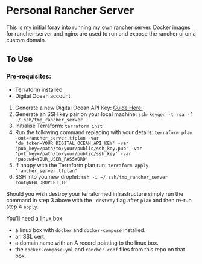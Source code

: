 # Personal Rancher Server

This is my initial foray into running my own rancher server. Docker images for rancher-server and nginx are used to run and expose the rancher ui on a custom domain.

## To Use

### Pre-requisites:

- Terraform installed
- Digital Ocean account

1. Generate a new Digital Ocean API Key: [Guide Here:](https://www.digitalocean.com/community/tutorials/how-to-use-the-digitalocean-api-v2#how-to-generate-a-personal-access-token)
2. Generate an SSH key pair on your local machine: `ssh-keygen -t rsa -f ~/.ssh/tmp_rancher_server`
3. Initialise Terraform: `terraform init`
3. Run the following command replacing with your details: `terraform plan -out=rancher_server.tfplan -var 'do_token=YOUR_DIGITAL_OCEAN_API_KEY' -var 'pub_key=/path/to/your/public/ssh_key.pub' -var 'pvt_key=/path/to/your/public/ssh_key' -var 'passwd=YOUR_USER_PASSWORD'`
4. If happy with the Terraform plan run: `terraform apply "rancher_server.tfplan"`
5. SSH into you new droplet: `ssh -i ~/.ssh/tmp_rancher_server root@NEW_DROPLET_IP`

Should you wish destroy your terraformed infrastructure simply run the command in step 3 above with the `-destroy` flag after `plan` and then re-run step 4 `apply`.

You'll need a linux box

- a linux box with `docker` and `docker-compose` installed.
- an SSL cert.
- a domain name with an A record pointing to the linux box.
- the `docker-compose.yml` and `rancher.conf` files from this repo on that box.







